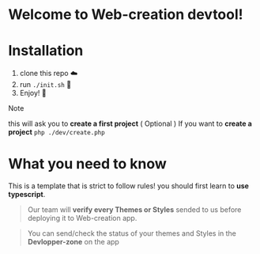 ﻿# Welcome to Web-creation devtool!




# Installation

1. clone this repo :cloud:
2. run ```./init.sh``` :hammer: 
3. Enjoy! :tada:

> [!NOTE]
> this will ask you to **create a first project**  ( Optional )
> If you want to **create a project** `php ./dev/create.php`

# What you need to know
This is a template that is strict to follow rules!
you should first learn to **use typescript**. 
> Our team will **verify every Themes or Styles** sended to us before deploying it to Web-creation app.

> You can send/check the status of your themes and Styles in the **Devlopper-zone** on the app


